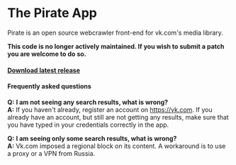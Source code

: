 # The Pirate App
Pirate is an open source webcrawler front-end for vk.com's media library.

**This code is no longer actively maintained. If you wish to submit a patch you are welcome to do so.**

#### [Download latest release](https://github.com/black2279/pirate/releases/latest)

#### Frequently asked questions
**Q:** **I am not seeing any search results, what is wrong?**<br>
**A:** If you haven't already, register an account on https://vk.com. If you already have an account, but still are not getting any results, make sure that you have typed in your credentials correctly in the app.

**Q:** **I am seeing only some search results, what is wrong?**<br>
**A:** Vk.com imposed a regional block on its content. A workaround is to use a proxy or a VPN from Russia.
